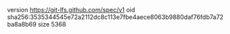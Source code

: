version https://git-lfs.github.com/spec/v1
oid sha256:3535344545e72a2112dc8c113e7fbe4aece8063b9880daf76fdb7a72ba8a8b69
size 5368
